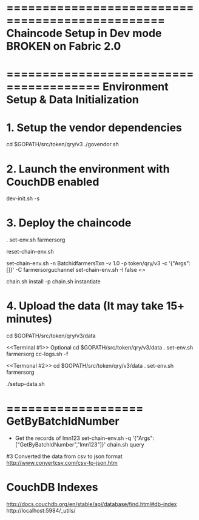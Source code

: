 ================================================
Chaincode Setup in Dev mode BROKEN on Fabric 2.0
================================================

=======================================
Environment Setup & Data Initialization
=======================================
# 1. Setup the vendor dependencies
cd $GOPATH/src/token/qry/v3
./govendor.sh

# 2. Launch the environment with CouchDB enabled
dev-init.sh  -s

# 3. Deploy the chaincode
. set-env.sh  farmersorg

reset-chain-env.sh

set-chain-env.sh -n BatchidfarmersTxn -v 1.0 -p token/qry/v3 -c '{"Args":[]}' -C farmersorguchannel
set-chain-env.sh -I false  <<Init not needed>>

chain.sh install -p
chain.sh instantiate

# 4. Upload the data (It may take 15+ minutes)

cd $GOPATH/src/token/qry/v3/data

<<Terminal #1>> Optional 
cd $GOPATH/src/token/qry/v3/data
. set-env.sh  farmersorg
cc-logs.sh -f

<<Termonal #2>>
cd $GOPATH/src/token/qry/v3/data
. set-env.sh  farmersorg

./setup-data.sh



===================
GetByBatchIdNumber
===================
- Get the records of lmn123
set-chain-env.sh -q '{"Args":["GetByBatchIdNumber","lmn123"]}'
chain.sh query


#3 Converted the data from csv to json format
http://www.convertcsv.com/csv-to-json.htm



CouchDB Indexes
===============
http://docs.couchdb.org/en/stable/api/database/find.html#db-index
http://localhost:5984/_utils/